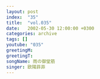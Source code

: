 ```yaml
---
layout: post
index:  "35"
title:  "vol.035"
date:   2002-05-30 12:00:00 +0300
categories: archive
tags: []
youtube: "035"
greetingM: 
greetingT: 
songName: 雨の御堂筋
singer: 欧陽菲菲
---
```

